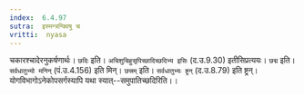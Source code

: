 ```yaml
---
index:  6.4.97
sutra:  इस्मन्त्रन्क्विषु च
vritti:  nyasa
---
```


चकारश्चादेरनुकर्षणार्थः। `छदिः` इति। `अचिशुचिहुसृपिच्छादिच्छदिभ्य इसिः` (द.उ.9.30) इतीसिप्रत्ययः। `छद्म` इति। `सर्वधातुभ्यो मनिन्` (पं.उ.4.156) इति मिन्। `छत्त्रम्` इति। `सर्वधातुभ्यः ष्ट्रन्` (द.उ.8.79) इति ष्ट्रन्। योगविभागोऽनेकोपसर्गस्यापि यथा स्यात्--समुपातिच्छदिरिति।।

